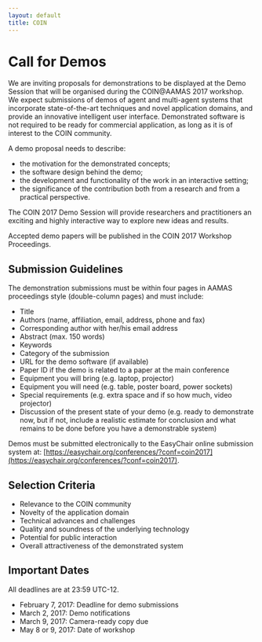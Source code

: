 ```yaml
---
layout: default
title: COIN
---
```


# Call for Demos

We are inviting proposals for demonstrations to be displayed at the Demo Session that will be organised during the COIN@AAMAS 2017 workshop. We expect submissions of demos of agent and multi-agent systems that incorporate state-of-the-art techniques and novel application domains, and provide an innovative intelligent user interface. Demonstrated software is not required to be ready for commercial application, as long as it is of interest to the COIN community.


A demo proposal needs to describe:

- the motivation for the demonstrated concepts;
- the software design behind the demo;
- the development and functionality of the work in an interactive setting;
- the significance of the contribution both from a research and from a practical perspective.


The COIN 2017 Demo Session will provide researchers and practitioners an exciting and highly interactive way to explore new ideas and results.


Accepted demo papers will be published in the COIN 2017 Workshop Proceedings.


## Submission Guidelines


The demonstration submissions must be within four pages in AAMAS proceedings style (double-column pages) and must include:


- Title
- Authors (name, affiliation, email, address, phone and fax)
- Corresponding author with her/his email address
- Abstract (max. 150 words)
- Keywords
- Category of the submission
- URL for the demo software (if available)
- Paper ID if the demo is related to a paper at the main conference
- Equipment you will bring (e.g. laptop, projector)
- Equipment you will need (e.g. table, poster board, power sockets)
- Special requirements (e.g. extra space and if so how much, video projector)
- Discussion of the present state of your demo (e.g. ready to demonstrate now, but if not, include a realistic estimate for conclusion and what remains to be done before you have a demonstrable system)


Demos must be submitted electronically to the EasyChair online submission system at: [https://easychair.org/conferences/?conf=coin2017](https://easychair.org/conferences/?conf=coin2017).


## Selection Criteria


- Relevance to the COIN community
- Novelty of the application domain
- Technical advances and challenges
- Quality and soundness of the underlying technology
- Potential for public interaction
- Overall attractiveness of the demonstrated system


## Important Dates


All deadlines are at 23:59 UTC-12.


- February 7, 2017: Deadline for demo submissions
- March 2, 2017: Demo notifications
- March 9, 2017: Camera-ready copy due
- May 8 or 9, 2017: Date of workshop
